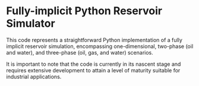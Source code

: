 # Fully-implicit Python Reservoir Simulator

This code represents a straightforward Python implementation of a fully implicit reservoir simulation, encompassing one-dimensional, two-phase (oil and water), and three-phase (oil, gas, and water) scenarios. 

It is important to note that the code is currently in its nascent stage and requires extensive development to attain a level of maturity suitable for industrial applications.
